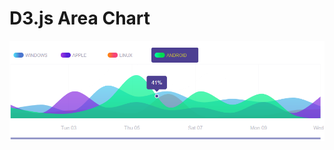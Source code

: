 <p align="center">
  <h1>D3.js Area Chart</h1>
</p>

<!-- Badges -->

<img src="https://github.com/skyroot1000/d3js-area-chart/blob/master/Untitled.png?raw=true" width="800" alt="Built with AngularDart">
